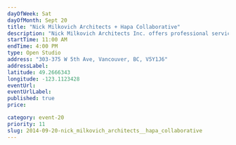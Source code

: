 ```yaml
---
dayOfWeek: Sat
dayOfMonth: Sept 20
title: "Nick Milkovich Architects + Hapa Collaborative"
description: "Nick Milkovich Architects Inc. offers professional services in architecture and interior design. Hapa Collaborative offers professional services in landscape architecture and urban design. Architectural models and drawings will be on display in our joint open concept studios. Visitors can see actual working spaces and collaborative areas of both firms. Refreshments provided."
startTime: 11:00 AM
endTime: 4:00 PM
type: Open Studio
address: "303-375 W 5th Ave, Vancouver, BC, V5Y1J6"
addressLabel: 
latitude: 49.2666343
longitude: -123.1123428
eventUrl: 
eventUrlLabel: 
published: true
price: 

category: event-20
priority: 11
slug: 2014-09-20-nick_milkovich_architects__hapa_collaborative
---
```

